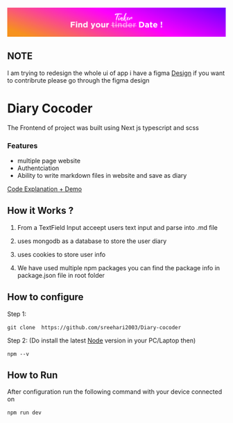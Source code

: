 ![bg](https://raw.githubusercontent.com/Ann-T-George/tinkerhub_co_coder/main/pics/bg.png)

##  NOTE
I am trying to redesign the whole ui of app i have a figma [Design](https://www.figma.com/file/LonS17mYEGQilnNEL2btyv/DiaryApp?node-id=0%3A1) if you want to contribrute please go through the figma design




# **Diary Cocoder**

The Frontend of project was built using Next js typescript and scss

### Features

- multiple page website
- Authentciation
- Ability to write markdown files in website and save as diary

[Code Explanation + Demo](https://www.loom.com/share/13db4ac724dc4180a3177cb1a72a9c6b)

## How it Works ?

1. From a TextField Input acceept users text input and parse into .md file

2. uses mongodb as a database to store the user diary

3. uses cookies to store user info

4. We have used multiple npm packages you can find the package info in package.json file in root folder

## How to configure

Step 1:

```
git clone  https://github.com/sreehari2003/Diary-cocoder

```

Step 2: (Do install the latest [Node](https://nodejs.dev/) version in your PC/Laptop then)

```
npm --v
```

## How to Run

After configuration run the following command with your device connected on

```
npm run dev
```
